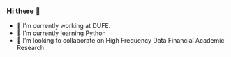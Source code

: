 ### Hi there 👋

- 🔭 I’m currently working at DUFE.
- 🌱 I’m currently learning Python
- 👯 I’m looking to collaborate on High Frequency Data Financial Academic Research. 

